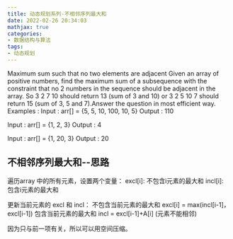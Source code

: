 ```yaml
---
title: 动态规划系列-不相邻序列最大和
date: 2022-02-26 20:34:03
mathjax: true
categories:
- 数据结构与算法
tags: 
- 动态规划
---
```


Maximum sum such that no two elements are adjacent
Given an array of positive numbers, find the maximum sum of a subsequence with the constraint that no 2 numbers in the sequence should be adjacent in the array. So 3 2 7 10 should return 13 (sum of 3 and 10) or 3 2 5 10 7 should return 15 (sum of 3, 5 and 7).Answer the question in most efficient way.
Examples :
Input : arr[] = {5, 5, 10, 100, 10, 5}
Output : 110

Input : arr[] = {1, 2, 3}
Output : 4

Input : arr[] = {1, 20, 3}
Output : 20

## 不相邻序列最大和--思路

遍历array 中的所有元素，设置两个变量：
excl[i]: 不包含i元素的最大和
incl[i]: 包含i元素的最大和

更新当前元素的 excl 和 incl：
不包含当前元素的最大和 excl[i] = max(incl[i-1]， excl[i-1])
包含当前元素的最大和 incl = excl[i-1]+A[i] (元素不能相邻)

因为只与前一项有关，所以可以用空间压缩。
